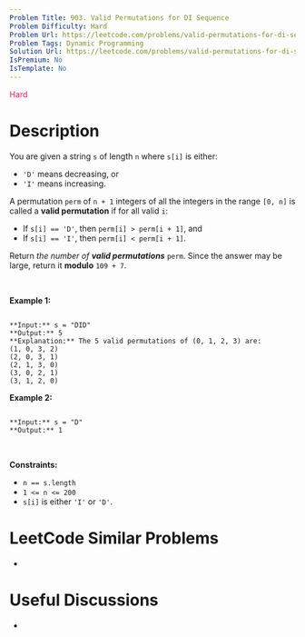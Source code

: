 ```yaml
---
Problem Title: 903. Valid Permutations for DI Sequence
Problem Difficulty: Hard
Problem Url: https://leetcode.com/problems/valid-permutations-for-di-sequence/
Problem Tags: Dynamic Programming
Solution Url: https://leetcode.com/problems/valid-permutations-for-di-sequence/solution/
IsPremium: No
IsTemplate: No
---
```


<span style="color: rgb(233, 30, 99);">Hard</span>

# Description

You are given a string `s` of length `n` where `s[i]` is either:


* `'D'` means decreasing, or
* `'I'` means increasing.


A permutation `perm` of `n + 1` integers of all the integers in the range `[0, n]` is called a **valid permutation** if for all valid `i`:


* If `s[i] == 'D'`, then `perm[i] > perm[i + 1]`, and
* If `s[i] == 'I'`, then `perm[i] < perm[i + 1]`.


Return *the number of **valid permutations*** `perm`. Since the answer may be large, return it **modulo** `109 + 7`.


 


**Example 1:**



```

**Input:** s = "DID"
**Output:** 5
**Explanation:** The 5 valid permutations of (0, 1, 2, 3) are:
(1, 0, 3, 2)
(2, 0, 3, 1)
(2, 1, 3, 0)
(3, 0, 2, 1)
(3, 1, 2, 0)

```

**Example 2:**



```

**Input:** s = "D"
**Output:** 1

```

 


**Constraints:**


* `n == s.length`
* `1 <= n <= 200`
* `s[i]` is either `'I'` or `'D'`.




# LeetCode Similar Problems

- []()

# Useful Discussions

- []()
